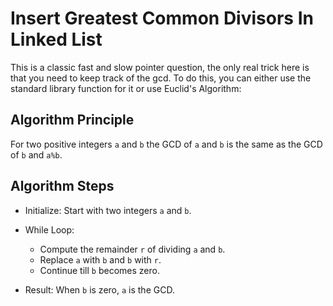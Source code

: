 # Insert Greatest Common Divisors In Linked List

This is a classic fast and slow pointer question, the only real trick here is that you need to keep track of the gcd. To do this, you can either use the standard library function for it or use Euclid's Algorithm:

## Algorithm Principle

For two positive integers `a` and `b` the GCD of `a` and `b` is the same as the GCD of `b` and `a%b`.

## Algorithm Steps

- Initialize: Start with two integers `a` and `b`.
- While Loop:

  - Compute the remainder `r` of dividing `a` and `b`.
  - Replace `a` with `b` and `b` with `r`.
  - Continue till `b` becomes zero.

- Result: When `b` is zero, `a` is the GCD.
